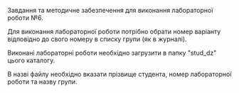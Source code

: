 Завдання та методичне забезпечення для виконання лабораторної роботи №6.

Для виконання лабораторної роботи потрібно обрати номер варіанту відповідно до свого номеру в списку групи (як в журналі).

Виконані лабораторні роботи необхідно загрузити в папку "stud_dz" цього каталогу.

В назві файлу необхідно вказати прізвище студента, номер лабораторної роботи та назву групи.
